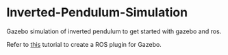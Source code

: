 # Inverted-Pendulum-Simulation
Gazebo simulation of inverted pendulum to get started with gazebo and ros.

Refer to [this](http://gazebosim.org/tutorials?tut=ros_plugins) tutorial to create a ROS plugin for Gazebo. 
